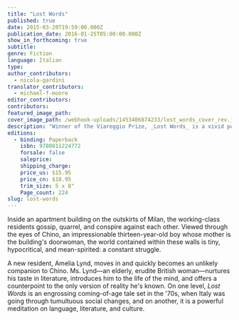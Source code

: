 ```yaml
---
title: "Lost Words"
published: true
date: 2015-03-20T19:59:00.000Z
publication_date: 2016-01-25T05:00:00.000Z
show_in_forthcoming: true
subtitle:
genre: Fiction
language: Italian
type:
author_contributors:
  - nicola-gardini
translator_contributors:
  - michael-f-moore
editor_contributors:
contributors:
featured_image_path:
cover_image_path: /webhook-uploads/1453406874233/lost_words_cover_rev.jpg
description: "Winner of the Viareggio Prize, _Lost Words_ is a vivid portrait of 1970s Italy on the brink of social upheaval "
editions:
  - binding: Paperback
    isbn: 9780811224772
    forsale: false
    saleprice:
    shipping_charge:
    price_us: $15.95
    price_cn: $18.95
    trim_size: 5 x 8"
    Page_count: 224
slug: lost-words
---
```


Inside an apartment building on the outskirts of Milan, the working-class residents gossip, quarrel, and conspire against each other. Viewed through the eyes of Chino, an impressionable thirteen-year-old boy whose mother is the building's doorwoman, the world contained within these walls is tiny, hypocritical, and mean-spirited: a constant struggle.

A new resident, Amelia Lynd, moves in and quickly becomes an unlikely companion to Chino. Ms. Lynd—an elderly, erudite British woman—nurtures his taste in literature, introduces him to the life of the mind, and offers a counterpoint to the only version of reality he's known. On one level, _Lost Words_ is an engrossing coming-of-age tale set in the '70s, when Italy was going through tumultuous social changes, and on another, it is a powerful meditation on language, literature, and culture.

